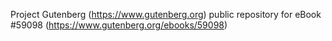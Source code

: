 Project Gutenberg (https://www.gutenberg.org) public repository for
eBook #59098 (https://www.gutenberg.org/ebooks/59098)
